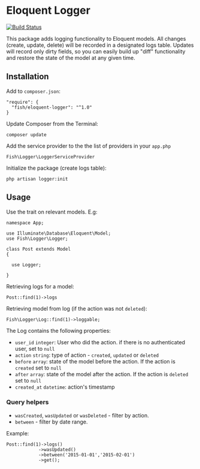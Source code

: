 # Eloquent Logger

[![Build Status](https://travis-ci.org/matfish2/eloquent-logger.svg?branch=master)](https://travis-ci.org/matfish2/eloquent-logger)

This package adds logging functionality to Eloquent models. All changes (create, update, delete) will be recorded in a designated logs table.
Updates will record only dirty fields, so you can easily build up "diff" functionality and restore the state of the model at any given time.

## Installation

Add to `composer.json`:

    "require": {
      "fish/eloquent-logger": "^1.0"
    }

Update Composer from the Terminal:

    composer update

Add the service provider to the the list of providers in your `app.php`

    Fish\Logger\LoggerServiceProvider

Initialize the package (create logs table):

    php artisan logger:init

## Usage

Use the trait on relevant models. E.g:

    namespace App;

    use Illuminate\Database\Eloquent\Model;
    use Fish\Logger\Logger;

    class Post extends Model
    {

      use Logger;

    }

Retrieving logs for a model:

    Post::find(1)->logs

Retrieving model from log (if the action was not `deleted`):

    Fish\Logger\Log::find(1)->loggable;

The Log contains the following properties:

* `user_id` `integer`: User who did the action. if there is no authenticated user, set to `null`
* `action` `string`: type of action - `created`, `updated` or `deleted`
* `before` `array`: state of the model before the action. If the action is `created` set to `null`
* `after` `array`: state of the model after the action. If the action is `deleted` set to `null`
* `created_at` `datetime`: action's timestamp

### Query helpers

* `wasCreated`, `wasUpdated` or `wasDeleted` - filter by action.
* `between` - filter by date range.

Example:

    Post::find(1)->logs()
                ->wasUpdated()
                ->between('2015-01-01','2015-02-01')
                ->get();


